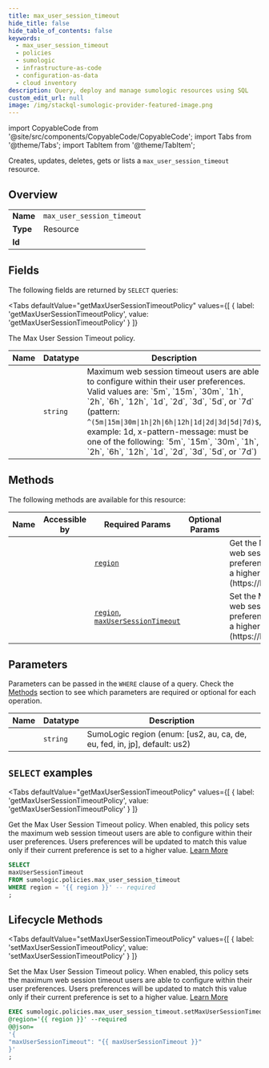 ```yaml
--- 
title: max_user_session_timeout
hide_title: false
hide_table_of_contents: false
keywords:
  - max_user_session_timeout
  - policies
  - sumologic
  - infrastructure-as-code
  - configuration-as-data
  - cloud inventory
description: Query, deploy and manage sumologic resources using SQL
custom_edit_url: null
image: /img/stackql-sumologic-provider-featured-image.png
---
```


import CopyableCode from '@site/src/components/CopyableCode/CopyableCode';
import Tabs from '@theme/Tabs';
import TabItem from '@theme/TabItem';

Creates, updates, deletes, gets or lists a <code>max_user_session_timeout</code> resource.

## Overview
<table><tbody>
<tr><td><b>Name</b></td><td><code>max_user_session_timeout</code></td></tr>
<tr><td><b>Type</b></td><td>Resource</td></tr>
<tr><td><b>Id</b></td><td><CopyableCode code="sumologic.policies.max_user_session_timeout" /></td></tr>
</tbody></table>

## Fields

The following fields are returned by `SELECT` queries:

<Tabs
    defaultValue="getMaxUserSessionTimeoutPolicy"
    values={[
        { label: 'getMaxUserSessionTimeoutPolicy', value: 'getMaxUserSessionTimeoutPolicy' }
    ]}
>
<TabItem value="getMaxUserSessionTimeoutPolicy">

The Max User Session Timeout policy.

<table>
<thead>
    <tr>
    <th>Name</th>
    <th>Datatype</th>
    <th>Description</th>
    </tr>
</thead>
<tbody>
<tr>
    <td><CopyableCode code="maxUserSessionTimeout" /></td>
    <td><code>string</code></td>
    <td>Maximum web session timeout users are able to configure within their user preferences. Valid values are: `5m`, `15m`, `30m`, `1h`, `2h`, `6h`, `12h`, `1d`, `2d`, `3d`, `5d`, or `7d` (pattern: <code>^(5m|15m|30m|1h|2h|6h|12h|1d|2d|3d|5d|7d)$</code>, example: 1d, x-pattern-message: must be one of the following: `5m`, `15m`, `30m`, `1h`, `2h`, `6h`, `12h`, `1d`, `2d`, `3d`, `5d`, or `7d`)</td>
</tr>
</tbody>
</table>
</TabItem>
</Tabs>

## Methods

The following methods are available for this resource:

<table>
<thead>
    <tr>
    <th>Name</th>
    <th>Accessible by</th>
    <th>Required Params</th>
    <th>Optional Params</th>
    <th>Description</th>
    </tr>
</thead>
<tbody>
<tr>
    <td><a href="#getMaxUserSessionTimeoutPolicy"><CopyableCode code="getMaxUserSessionTimeoutPolicy" /></a></td>
    <td><CopyableCode code="select" /></td>
    <td><a href="#parameter-region"><code>region</code></a></td>
    <td></td>
    <td>Get the Max User Session Timeout policy. When enabled, this policy sets the maximum web session timeout users are able to configure within their user preferences. Users preferences will be updated to match this value only if their current preference is set to a higher value. [Learn More](https://help.sumologic.com/Manage/Security/Set_a_Maximum_Web_Session_Timeout)</td>
</tr>
<tr>
    <td><a href="#setMaxUserSessionTimeoutPolicy"><CopyableCode code="setMaxUserSessionTimeoutPolicy" /></a></td>
    <td><CopyableCode code="exec" /></td>
    <td><a href="#parameter-region"><code>region</code></a>, <a href="#parameter-maxUserSessionTimeout"><code>maxUserSessionTimeout</code></a></td>
    <td></td>
    <td>Set the Max User Session Timeout policy. When enabled, this policy sets the maximum web session timeout users are able to configure within their user preferences. Users preferences will be updated to match this value only if their current preference is set to a higher value. [Learn More](https://help.sumologic.com/Manage/Security/Set_a_Maximum_Web_Session_Timeout)</td>
</tr>
</tbody>
</table>

## Parameters

Parameters can be passed in the `WHERE` clause of a query. Check the [Methods](#methods) section to see which parameters are required or optional for each operation.

<table>
<thead>
    <tr>
    <th>Name</th>
    <th>Datatype</th>
    <th>Description</th>
    </tr>
</thead>
<tbody>
<tr id="parameter-region">
    <td><CopyableCode code="region" /></td>
    <td><code>string</code></td>
    <td>SumoLogic region (enum: [us2, au, ca, de, eu, fed, in, jp], default: us2)</td>
</tr>
</tbody>
</table>

## `SELECT` examples

<Tabs
    defaultValue="getMaxUserSessionTimeoutPolicy"
    values={[
        { label: 'getMaxUserSessionTimeoutPolicy', value: 'getMaxUserSessionTimeoutPolicy' }
    ]}
>
<TabItem value="getMaxUserSessionTimeoutPolicy">

Get the Max User Session Timeout policy. When enabled, this policy sets the maximum web session timeout users are able to configure within their user preferences. Users preferences will be updated to match this value only if their current preference is set to a higher value. [Learn More](https://help.sumologic.com/Manage/Security/Set_a_Maximum_Web_Session_Timeout)

```sql
SELECT
maxUserSessionTimeout
FROM sumologic.policies.max_user_session_timeout
WHERE region = '{{ region }}' -- required
;
```
</TabItem>
</Tabs>


## Lifecycle Methods

<Tabs
    defaultValue="setMaxUserSessionTimeoutPolicy"
    values={[
        { label: 'setMaxUserSessionTimeoutPolicy', value: 'setMaxUserSessionTimeoutPolicy' }
    ]}
>
<TabItem value="setMaxUserSessionTimeoutPolicy">

Set the Max User Session Timeout policy. When enabled, this policy sets the maximum web session timeout users are able to configure within their user preferences. Users preferences will be updated to match this value only if their current preference is set to a higher value. [Learn More](https://help.sumologic.com/Manage/Security/Set_a_Maximum_Web_Session_Timeout)

```sql
EXEC sumologic.policies.max_user_session_timeout.setMaxUserSessionTimeoutPolicy 
@region='{{ region }}' --required 
@@json=
'{
"maxUserSessionTimeout": "{{ maxUserSessionTimeout }}"
}'
;
```
</TabItem>
</Tabs>

